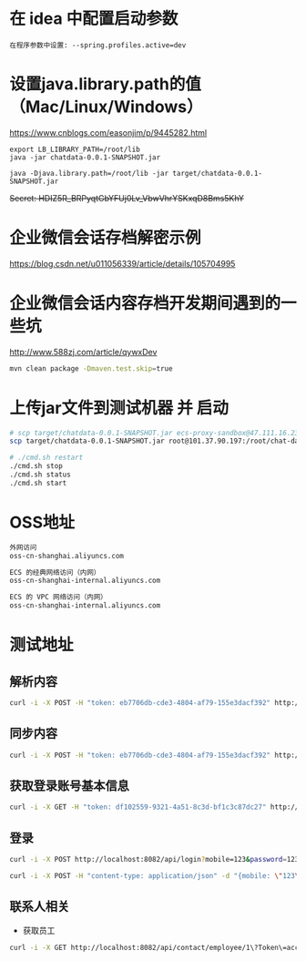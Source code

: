 
# 在 idea 中配置启动参数
```
在程序参数中设置: --spring.profiles.active=dev
```

# 设置java.library.path的值（Mac/Linux/Windows）
https://www.cnblogs.com/easonjim/p/9445282.html
```
export LB_LIBRARY_PATH=/root/lib
java -jar chatdata-0.0.1-SNAPSHOT.jar

java -Djava.library.path=/root/lib -jar target/chatdata-0.0.1-SNAPSHOT.jar

```

~~Secret: HDIZ5R_BRPyqtGbYFUj0Lv_VbwVhrYSKxqD8Bms5KhY~~ 


# 企业微信会话存档解密示例
https://blog.csdn.net/u011056339/article/details/105704995

# 企业微信会话内容存档开发期间遇到的一些坑
http://www.588zj.com/article/qywxDev


```bash
mvn clean package -Dmaven.test.skip=true 
```

# 上传jar文件到测试机器 并 启动
```bash
# scp target/chatdata-0.0.1-SNAPSHOT.jar ecs-proxy-sandbox@47.111.16.230:/home/ecs-proxy-sandbox/
scp target/chatdata-0.0.1-SNAPSHOT.jar root@101.37.90.197:/root/chat-data/

# ./cmd.sh restart
./cmd.sh stop
./cmd.sh status
./cmd.sh start  

```

# OSS地址
```bash
外网访问  
oss-cn-shanghai.aliyuncs.com

ECS 的经典网络访问（内网）  
oss-cn-shanghai-internal.aliyuncs.com

ECS 的 VPC 网络访问（内网）  
oss-cn-shanghai-internal.aliyuncs.com

```



# 测试地址

## 解析内容
```bash
curl -i -X POST -H "token: eb7706db-cde3-4804-af79-155e3dacf392" http://localhost:8082/api/wework/msg/parse
```

## 同步内容
```bash
curl -i -X POST -H "token: eb7706db-cde3-4804-af79-155e3dacf392" http://localhost:8082/api/wework/msg/sync
```

## 获取登录账号基本信息
```bash
curl -i -X GET -H "token: df102559-9321-4a51-8c3d-bf1c3c87dc27" http://localhost:8082/api/qc/wework/account/basic
```

## 登录

```bash
curl -i -X POST http://localhost:8082/api/login?mobile=123&password=123

curl -i -X POST -H "content-type: application/json" -d "{mobile: \"123\",password: \"123\"}" http://localhost:8082/api/login
```


## 联系人相关

- 获取员工

```bash
curl -i -X GET http://localhost:8082/api/contact/employee/1\?Token\=account-1234-token
```
